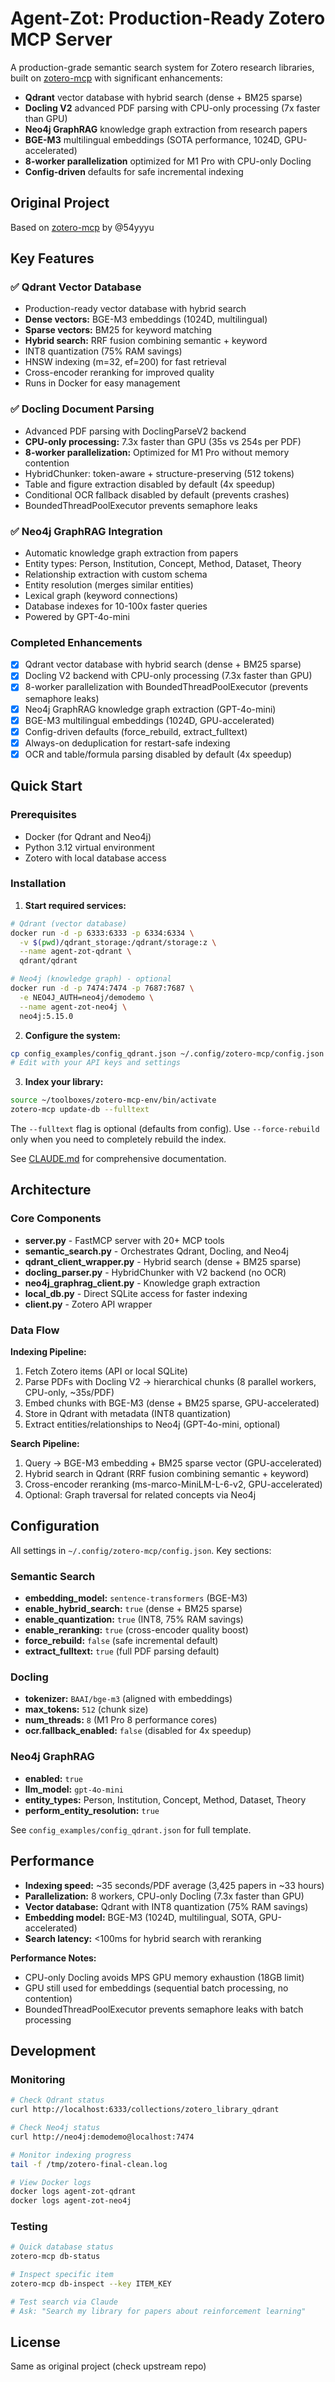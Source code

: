 # Agent-Zot: Production-Ready Zotero MCP Server

A production-grade semantic search system for Zotero research libraries, built on [zotero-mcp](https://github.com/54yyyu/zotero-mcp) with significant enhancements:

- **Qdrant** vector database with hybrid search (dense + BM25 sparse)
- **Docling V2** advanced PDF parsing with CPU-only processing (7x faster than GPU)
- **Neo4j GraphRAG** knowledge graph extraction from research papers
- **BGE-M3** multilingual embeddings (SOTA performance, 1024D, GPU-accelerated)
- **8-worker parallelization** optimized for M1 Pro with CPU-only Docling
- **Config-driven** defaults for safe incremental indexing

## Original Project

Based on [zotero-mcp](https://github.com/54yyyu/zotero-mcp) by @54yyyu

## Key Features

### ✅ Qdrant Vector Database
- Production-ready vector database with hybrid search
- **Dense vectors:** BGE-M3 embeddings (1024D, multilingual)
- **Sparse vectors:** BM25 for keyword matching
- **Hybrid search:** RRF fusion combining semantic + keyword
- INT8 quantization (75% RAM savings)
- HNSW indexing (m=32, ef=200) for fast retrieval
- Cross-encoder reranking for improved quality
- Runs in Docker for easy management

### ✅ Docling Document Parsing
- Advanced PDF parsing with DoclingParseV2 backend
- **CPU-only processing:** 7.3x faster than GPU (35s vs 254s per PDF)
- **8-worker parallelization:** Optimized for M1 Pro without memory contention
- HybridChunker: token-aware + structure-preserving (512 tokens)
- Table and figure extraction disabled by default (4x speedup)
- Conditional OCR fallback disabled by default (prevents crashes)
- BoundedThreadPoolExecutor prevents semaphore leaks

### ✅ Neo4j GraphRAG Integration
- Automatic knowledge graph extraction from papers
- Entity types: Person, Institution, Concept, Method, Dataset, Theory
- Relationship extraction with custom schema
- Entity resolution (merges similar entities)
- Lexical graph (keyword connections)
- Database indexes for 10-100x faster queries
- Powered by GPT-4o-mini

### Completed Enhancements
- [x] Qdrant vector database with hybrid search (dense + BM25 sparse)
- [x] Docling V2 backend with CPU-only processing (7.3x faster than GPU)
- [x] 8-worker parallelization with BoundedThreadPoolExecutor (prevents semaphore leaks)
- [x] Neo4j GraphRAG knowledge graph extraction (GPT-4o-mini)
- [x] BGE-M3 multilingual embeddings (1024D, GPU-accelerated)
- [x] Config-driven defaults (force_rebuild, extract_fulltext)
- [x] Always-on deduplication for restart-safe indexing
- [x] OCR and table/formula parsing disabled by default (4x speedup)

## Quick Start

### Prerequisites
- Docker (for Qdrant and Neo4j)
- Python 3.12 virtual environment
- Zotero with local database access

### Installation

1. **Start required services:**

```bash
# Qdrant (vector database)
docker run -d -p 6333:6333 -p 6334:6334 \
  -v $(pwd)/qdrant_storage:/qdrant/storage:z \
  --name agent-zot-qdrant \
  qdrant/qdrant

# Neo4j (knowledge graph) - optional
docker run -d -p 7474:7474 -p 7687:7687 \
  -e NEO4J_AUTH=neo4j/demodemo \
  --name agent-zot-neo4j \
  neo4j:5.15.0
```

2. **Configure the system:**

```bash
cp config_examples/config_qdrant.json ~/.config/zotero-mcp/config.json
# Edit with your API keys and settings
```

3. **Index your library:**

```bash
source ~/toolboxes/zotero-mcp-env/bin/activate
zotero-mcp update-db --fulltext
```

The `--fulltext` flag is optional (defaults from config). Use `--force-rebuild` only when you need to completely rebuild the index.

See [CLAUDE.md](./CLAUDE.md) for comprehensive documentation.

## Architecture

### Core Components
- **server.py** - FastMCP server with 20+ MCP tools
- **semantic_search.py** - Orchestrates Qdrant, Docling, and Neo4j
- **qdrant_client_wrapper.py** - Hybrid search (dense + BM25 sparse)
- **docling_parser.py** - HybridChunker with V2 backend (no OCR)
- **neo4j_graphrag_client.py** - Knowledge graph extraction
- **local_db.py** - Direct SQLite access for faster indexing
- **client.py** - Zotero API wrapper

### Data Flow
**Indexing Pipeline:**
1. Fetch Zotero items (API or local SQLite)
2. Parse PDFs with Docling V2 → hierarchical chunks (8 parallel workers, CPU-only, ~35s/PDF)
3. Embed chunks with BGE-M3 (dense + BM25 sparse, GPU-accelerated)
4. Store in Qdrant with metadata (INT8 quantization)
5. Extract entities/relationships to Neo4j (GPT-4o-mini, optional)

**Search Pipeline:**
1. Query → BGE-M3 embedding + BM25 sparse vector (GPU-accelerated)
2. Hybrid search in Qdrant (RRF fusion combining semantic + keyword)
3. Cross-encoder reranking (ms-marco-MiniLM-L-6-v2, GPU-accelerated)
4. Optional: Graph traversal for related concepts via Neo4j

## Configuration

All settings in `~/.config/zotero-mcp/config.json`. Key sections:

### Semantic Search
- **embedding_model:** `sentence-transformers` (BGE-M3)
- **enable_hybrid_search:** `true` (dense + BM25 sparse)
- **enable_quantization:** `true` (INT8, 75% RAM savings)
- **enable_reranking:** `true` (cross-encoder quality boost)
- **force_rebuild:** `false` (safe incremental default)
- **extract_fulltext:** `true` (full PDF parsing default)

### Docling
- **tokenizer:** `BAAI/bge-m3` (aligned with embeddings)
- **max_tokens:** `512` (chunk size)
- **num_threads:** `8` (M1 Pro 8 performance cores)
- **ocr.fallback_enabled:** `false` (disabled for 4x speedup)

### Neo4j GraphRAG
- **enabled:** `true`
- **llm_model:** `gpt-4o-mini`
- **entity_types:** Person, Institution, Concept, Method, Dataset, Theory
- **perform_entity_resolution:** `true`

See `config_examples/config_qdrant.json` for full template.

## Performance

- **Indexing speed:** ~35 seconds/PDF average (3,425 papers in ~33 hours)
- **Parallelization:** 8 workers, CPU-only Docling (7.3x faster than GPU)
- **Vector database:** Qdrant with INT8 quantization (75% RAM savings)
- **Embedding model:** BGE-M3 (1024D, multilingual, SOTA, GPU-accelerated)
- **Search latency:** <100ms for hybrid search with reranking

**Performance Notes:**
- CPU-only Docling avoids MPS GPU memory exhaustion (18GB limit)
- GPU still used for embeddings (sequential batch processing, no contention)
- BoundedThreadPoolExecutor prevents semaphore leaks with batch processing

## Development

### Monitoring

```bash
# Check Qdrant status
curl http://localhost:6333/collections/zotero_library_qdrant

# Check Neo4j status
curl http://neo4j:demodemo@localhost:7474

# Monitor indexing progress
tail -f /tmp/zotero-final-clean.log

# View Docker logs
docker logs agent-zot-qdrant
docker logs agent-zot-neo4j
```

### Testing

```bash
# Quick database status
zotero-mcp db-status

# Inspect specific item
zotero-mcp db-inspect --key ITEM_KEY

# Test search via Claude
# Ask: "Search my library for papers about reinforcement learning"
```

## License

Same as original project (check upstream repo)

